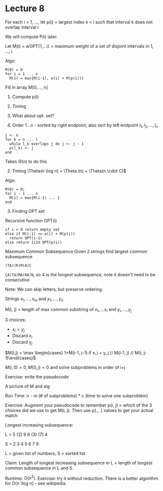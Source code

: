# Lecture 8

For each i = 1, ..., let p(i) = largest index k < i such that interval k does not overlap interval i

We will compute P(i) later.

Let M(i) = wOPT{1,...i} = maximum weight of a set of disjoint intervals in 1, ..., i

Algo:

```none
M(0) = 0
for i = 1 ... n
  M(i) = max{M(i-1), w(i) + M(p(i))}
```

Fill in array M[0,..., n]

1. Compute p(i)
2. Timing
3. What about opt. set?

4. Order 1...n - sorted by right endpoint, also sort by left endpoint $l_1, l_2, ..., l_n$

```none
j <- n
for k = n ... l
  while l_k overlaps j do j <- j - 1
  p(l_k) <- j
end
```

Takes $\Theta(n)$ to do this

2. Timing \Theta(n \log n) + \Theta (n) + \Theta(n \cdot C)\$

Algo:

```none
M(0) = 0;
for i - 1 ... n
  M(i) = max{M(i-1) ... }
end
```

3. Finding OPT set

Recursive function OPT(i)

```none
if i = 0 return empty set
else if M(i-1) >= w(i) + M(p(i))
  return OPT(i-1)
else return {i}U OPT(p(i))
```

Maximum Common Subsequence
Given 2 strings find largest common subsequence

`(TA)(R)M(A)C`

`CA(TA)MA(RA)N`, so 4 is the longest subsequence, note it doesn't need to be consecutive

Note: We can skip letters, but preserve ordering.

Strings $x_1, ..., x_m$ and $y_1, ..., y_n$

M(i, j) = length of max common substring of $x_1, ... x_i$ and $y_i, ..., y_j$

3 choices:

- $x_i = y_j$
- Discard $x_i$
- Discard $y_j$

$M(i,j) = \max \begin{cases} 1+M(i-1, j-1) if x_i = y_j // M(i-1, j) // M(i, j-1)\end{cases}$

$M(i, 0) = 0, M(0, j) =0$ and solve subproblems in order of i+j

Exercise: write the pseudocode

A picture of M and alg

Run Time: n - m (# of subproblems) \* c (time to solve one subproblem)

Exercise: Augment your pseudocode to remember p(i, j) = which of the 3 choices did we use to get M(i, j). Then use p(., .) values to get your actual match

Longest increasing subsequence:

L = 5 (2) 9 6 (3) (7) 4

S = 2 3 4 5 6 7 9

L = given list of numbers, S = sorted list

Claim: Length of longest increasing subsequence in L = length of longest common subsequence in L and S.

Runtime: $O(n^2)$. Exercise: try it without reduction. There is a better algorithm for O(n \log n) - see wikipedia.

